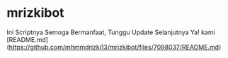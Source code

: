 # mrizkibot
Ini Scriptnya Semoga Bermanfaat, Tunggu Update Selanjutnya Ya!
kami [README.md] (https://github.com/mhmmdrizki13/mrizkibot/files/7098037/README.md)
